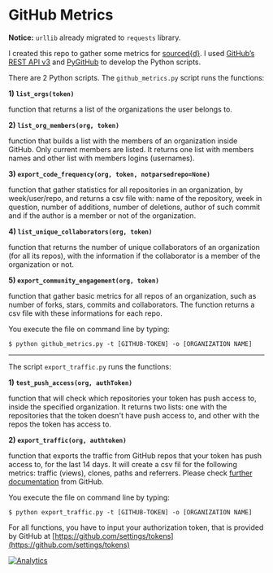 # GitHub Metrics

**Notice:** `urllib` already migrated to `requests` library. 

I created this repo to gather some metrics for [sourced{d}](https://github.com/src-d/).
I used [GitHub’s REST API v3](https://developer.github.com/v3/) and [PyGitHub](http://pygithub.readthedocs.io) to develop the Python scripts.

There are 2 Python scripts.
The `github_metrics.py` script runs the functions:

**1) `list_orgs(token)`**

function that returns a list of the organizations the user belongs to.


**2) `list_org_members(org, token)`**

function that builds a list with the members of an organization inside GitHub. Only current members are listed. It returns one list with members names and other list with members logins (usernames).


**3) `export_code_frequency(org, token, notparsedrepo=None)`**

function that gather statistics for all repositories in an organization, by week/user/repo, and returns a csv file with: name of the repository, week in question, number of additions, number of deletions, author of such commit and if the author is a member or not of the organization.


**4) `list_unique_collaborators(org, token)`**

function that returns the number of unique collaborators of an organization (for all its repos), with the information if the collaborator is a member of the organization or not.


**5) `export_community_engagement(org, token)`**

function that gather basic metrics for all repos of an organization, such as number of forks, stars, commits and collaborators. The function returns a csv file with these informations for each repo.


You execute the file on command line by typing:
```
$ python github_metrics.py -t [GITHUB-TOKEN] -o [ORGANIZATION NAME]
```

-------

The script `export_traffic.py` runs the functions:

**1) `test_push_access(org, authToken)`**

function that will check which repositories your token has push access to, inside the specified organization. It returns two lists: one with the repositories that the token doesn't have push access to, and other with the repos the token has access to.

**2) `export_traffic(org, authtoken)`**

function that exports the traffic from GitHub repos that your token has push access to, for the last 14 days. It will create a csv fil for the following metrics: traffic (views), clones, paths and referrers. Please check [further documentation](https://developer.github.com/v3/repos/traffic/) from GitHub.

You execute the file on command line by typing:
```
$ python export_traffic.py -t [GITHUB-TOKEN] -o [ORGANIZATION NAME]
```

For all functions, you have to input your authorization token, that is provided by GitHub at [https://github.com/settings/tokens](https://github.com/settings/tokens)

[![Analytics](https://ga-beacon.appspot.com/UA-109670866-1/some-github-metrics/readme?useReferer&utm_source=google&utm_medium=somegithub)](https://github.com/igrigorik/ga-beacon)
